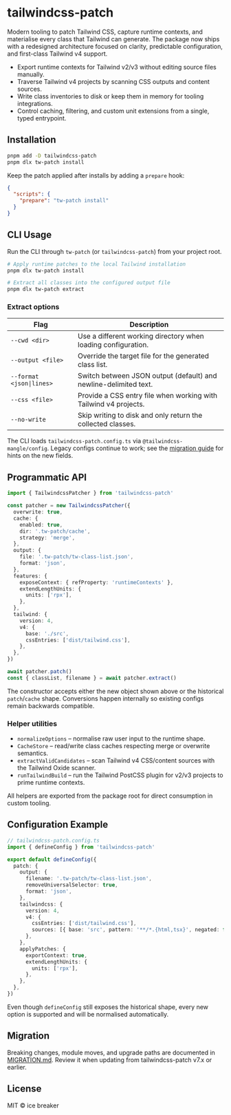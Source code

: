 # tailwindcss-patch

Modern tooling to patch Tailwind CSS, capture runtime contexts, and materialise every class that Tailwind can generate. The package now ships with a redesigned architecture focused on clarity, predictable configuration, and first-class Tailwind v4 support.

- Export runtime contexts for Tailwind v2/v3 without editing source files manually.
- Traverse Tailwind v4 projects by scanning CSS outputs and content sources.
- Write class inventories to disk or keep them in memory for tooling integrations.
- Control caching, filtering, and custom unit extensions from a single, typed entrypoint.

## Installation

```bash
pnpm add -D tailwindcss-patch
pnpm dlx tw-patch install
```

Keep the patch applied after installs by adding a `prepare` hook:

```json
{
  "scripts": {
    "prepare": "tw-patch install"
  }
}
```

## CLI Usage

Run the CLI through `tw-patch` (or `tailwindcss-patch`) from your project root.

```bash
# Apply runtime patches to the local Tailwind installation
pnpm dlx tw-patch install

# Extract all classes into the configured output file
pnpm dlx tw-patch extract
```

### Extract options

| Flag                     | Description                                                      |
| ------------------------ | ---------------------------------------------------------------- |
| `--cwd <dir>`            | Use a different working directory when loading configuration.    |
| `--output <file>`        | Override the target file for the generated class list.           |
| `--format <json\|lines>` | Switch between JSON output (default) and newline-delimited text. |
| `--css <file>`           | Provide a CSS entry file when working with Tailwind v4 projects. |
| `--no-write`             | Skip writing to disk and only return the collected classes.      |

The CLI loads `tailwindcss-patch.config.ts` via `@tailwindcss-mangle/config`. Legacy configs continue to work; see the [migration guide](./MIGRATION.md) for hints on the new fields.

## Programmatic API

```ts
import { TailwindcssPatcher } from 'tailwindcss-patch'

const patcher = new TailwindcssPatcher({
  overwrite: true,
  cache: {
    enabled: true,
    dir: '.tw-patch/cache',
    strategy: 'merge',
  },
  output: {
    file: '.tw-patch/tw-class-list.json',
    format: 'json',
  },
  features: {
    exposeContext: { refProperty: 'runtimeContexts' },
    extendLengthUnits: {
      units: ['rpx'],
    },
  },
  tailwind: {
    version: 4,
    v4: {
      base: './src',
      cssEntries: ['dist/tailwind.css'],
    },
  },
})

await patcher.patch()
const { classList, filename } = await patcher.extract()
```

The constructor accepts either the new object shown above or the historical `patch`/`cache` shape. Conversions happen internally so existing configs remain backwards compatible.

### Helper utilities

- `normalizeOptions` – normalise raw user input to the runtime shape.
- `CacheStore` – read/write class caches respecting merge or overwrite semantics.
- `extractValidCandidates` – scan Tailwind v4 CSS/content sources with the Tailwind Oxide scanner.
- `runTailwindBuild` – run the Tailwind PostCSS plugin for v2/v3 projects to prime runtime contexts.

All helpers are exported from the package root for direct consumption in custom tooling.

## Configuration Example

```ts
// tailwindcss-patch.config.ts
import { defineConfig } from 'tailwindcss-patch'

export default defineConfig({
  patch: {
    output: {
      filename: '.tw-patch/tw-class-list.json',
      removeUniversalSelector: true,
      format: 'json',
    },
    tailwindcss: {
      version: 4,
      v4: {
        cssEntries: ['dist/tailwind.css'],
        sources: [{ base: 'src', pattern: '**/*.{html,tsx}', negated: false }],
      },
    },
    applyPatches: {
      exportContext: true,
      extendLengthUnits: {
        units: ['rpx'],
      },
    },
  },
})
```

Even though `defineConfig` still exposes the historical shape, every new option is supported and will be normalised automatically.

## Migration

Breaking changes, module moves, and upgrade paths are documented in [MIGRATION.md](./MIGRATION.md). Review it when updating from tailwindcss-patch v7.x or earlier.

## License

MIT © ice breaker
